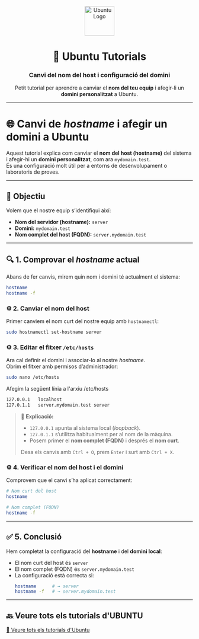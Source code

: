 <div align="center">

<img src="https://assets.ubuntu.com/v1/29985a98-ubuntu-logo32.png" alt="Ubuntu Logo" width="80"/>

# 🐧 Ubuntu Tutorials  
### Canvi del nom del host i configuració del domini

Petit tutorial per aprendre a canviar el **nom del teu equip** i afegir-li un **domini personalitzat** a Ubuntu.

---

</div>

# 🌐 Canvi de *hostname* i afegir un domini a Ubuntu

Aquest tutorial explica com canviar el **nom del host (hostname)** del sistema i afegir-hi un **domini personalitzat**, com ara `mydomain.test`.  
És una configuració molt útil per a entorns de desenvolupament o laboratoris de proves.

---

## 🧩 Objectiu

Volem que el nostre equip s’identifiqui així:

- **Nom del servidor (hostname):** `server`  
- **Domini:** `mydomain.test`  
- **Nom complet del host (FQDN):** `server.mydomain.test`

---

## 🔍 1. Comprovar el *hostname* actual

Abans de fer canvis, mirem quin nom  i domini té actualment el sistema:

```bash
hostname
hostname -f
```

### ⚙️ 2. Canviar el nom del host

Primer canviem el nom curt del nostre equip amb `hostnamectl`:

```bash
sudo hostnamectl set-hostname server
```

### ⚙️ 3. Editar el fitxer `/etc/hosts`

Ara cal definir el domini i associar-lo al nostre *hostname*.  
Obrim el fitxer amb permisos d’administrador:

```bash
sudo nano /etc/hosts
```

Afegim la següent línia a l'arxiu /etc/hosts

```bash
127.0.0.1   localhost
127.0.1.1   server.mydomain.test server
```
> 🔸 **Explicació:**
> 
> - `127.0.0.1` apunta al sistema local (*loopback*).
> - `127.0.1.1` s’utilitza habitualment per al nom de la màquina.
> - Posem primer el **nom complet (FQDN)** i després el **nom curt**.
>
> Desa els canvis amb `Ctrl + O`, prem `Enter` i surt amb `Ctrl + X`.

### ⚙️ 4. Verificar el nom del host i el domini

Comprovem que el canvi s’ha aplicat correctament:

```bash
# Nom curt del host
hostname

# Nom complet (FQDN)
hostname -f
```
---

## ✅ 5. Conclusió

Hem completat la configuració del **hostname** i del **domini local**:

- El nom curt del host és `server`
- El nom complet (FQDN) és `server.mydomain.test`
- La configuració està correcta si:
  ```bash
  hostname      # → server
  hostname -f   # → server.mydomain.test

---

## 🔙 Veure tots els tutorials d'UBUNTU

[📖 Veure tots els tutorials d'Ubuntu](../README.md)
